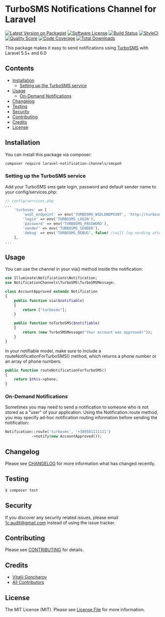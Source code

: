 # TurboSMS Notifications Channel for Laravel

[![Latest Version on Packagist](https://img.shields.io/packagist/v/gvital3230/turbosms-laravel-notification-channel.svg?style=flat-square)](https://packagist.org/packages/gvital3230/turbosms-laravel-notification-channel)
[![Software License](https://img.shields.io/badge/license-MIT-brightgreen.svg?style=flat-square)](LICENSE.md)
[![Build Status](https://img.shields.io/travis/gvital3230/turbosms-laravel-notification-channel/master.svg?style=flat-square)](https://travis-ci.org/gvital3230/turbosms-laravel-notification-channel)
[![StyleCI](https://styleci.io/repos/233038111/shield)](https://styleci.io/repos/233038111)
[![Quality Score](https://img.shields.io/scrutinizer/g/gvital3230/turbosms-laravel-notification-channel.svg?style=flat-square)](https://scrutinizer-ci.com/g/gvital3230/turbosms-laravel-notification-channel)
[![Code Coverage](https://img.shields.io/scrutinizer/coverage/g/gvital3230/turbosms-laravel-notification-channel/master.svg?style=flat-square)](https://scrutinizer-ci.com/g/gvital3230/turbosms-laravel-notification-channel/?branch=master)
[![Total Downloads](https://img.shields.io/packagist/dt/gvital3230/turbosms-laravel-notification-channel.svg?style=flat-square)](https://packagist.org/packages/gvital3230/turbosms-laravel-notification-channel)

This package makes it easy to send notifications using [TurboSMS](https://turbosms.ua) with Laravel 5.5+ and 6.0

## Contents

- [Installation](#installation)
	- [Setting up the TurboSMS service](#setting-up-the-TurboSMS-service)
- [Usage](#usage)
	- [ On-Demand Notifications](#on-demand-notifications)
- [Changelog](#changelog)
- [Testing](#testing)
- [Security](#security)
- [Contributing](#contributing)
- [Credits](#credits)
- [License](#license)


## Installation

You can install this package via composer:
``` bash
composer require laravel-notification-channels/smspoh
```

### Setting up the TurboSMS service

Add your TurboSMS sms gate login, password and default sender name to your config/services.php:

```php
// config/services.php
...
    'turbosms' => [
        'wsdl_endpoint' => env('TURBOSMS_WSDLENDPOINT', 'http://turbosms.in.ua/api/wsdl.html'),
        'login' => env('TURBOSMS_LOGIN'),
        'password' => env('TURBOSMS_PASSWORD'),
        'sender' => env('TURBOSMS_SENDER'),
        'debug' => env('TURBOSMS_DEBUG', false) //will log sending attempts and results
    ],
...
```

## Usage

You can use the channel in your via() method inside the notification:

```php
use Illuminate\Notifications\Notification;
use NotificationChannels\TurboSMS\TurboSMSMessage;

class AccountApproved extends Notification
{
    public function via($notifiable)
    {
        return ["turbosms"];
    }

    public function toTurboSMS($notifiable)
    {
        return (new TurboSMSMessage("Your account was approved!"));       
    }
}
```

In your notifiable model, make sure to include a routeNotificationForTurboSMS() method, which returns a phone number or an array of phone numbers.

```php
public function routeNotificationForTurboSMS()
{
    return $this->phone;
}
```

### On-Demand Notifications
Sometimes you may need to send a notification to someone who is not stored as a "user" of your application. Using the Notification::route method, you may specify ad-hoc notification routing information before sending the notification:

```php
Notification::route('turbosms', '+380501111111')                      
            ->notify(new AccountApproved());
```

## Changelog

Please see [CHANGELOG](CHANGELOG.md) for more information what has changed recently.

## Testing

``` bash
$ composer test
```

## Security

If you discover any security related issues, please email 1c.audit@gmail.com instead of using the issue tracker.

## Contributing

Please see [CONTRIBUTING](CONTRIBUTING.md) for details.

## Credits

- [Vitalii Goncharov](https://github.com/gvital3230)
- [All Contributors](../../contributors)

## License

The MIT License (MIT). Please see [License File](LICENSE.md) for more information.
